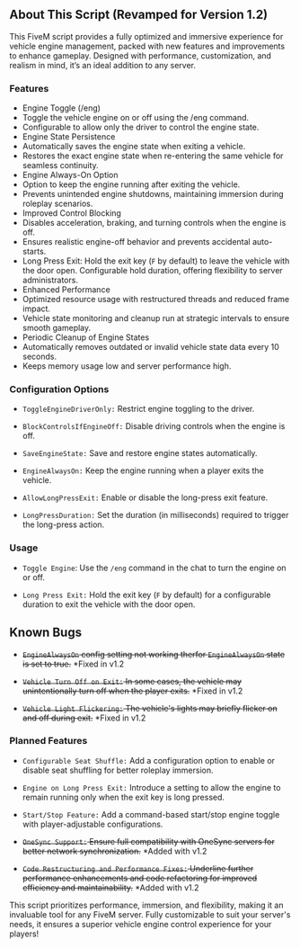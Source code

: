 ## About This Script (Revamped for Version 1.2)
This FiveM script provides a fully optimized and immersive experience for vehicle engine management, packed with new features and improvements to enhance gameplay. Designed with performance, customization, and realism in mind, it’s an ideal addition to any server.

### Features
- Engine Toggle (/eng)
- Toggle the vehicle engine on or off using the /eng command.
- Configurable to allow only the driver to control the engine state.
- Engine State Persistence
- Automatically saves the engine state when exiting a vehicle.
- Restores the exact engine state when re-entering the same vehicle for seamless continuity.
- Engine Always-On Option
- Option to keep the engine running after exiting the vehicle.
- Prevents unintended engine shutdowns, maintaining immersion during roleplay scenarios.
- Improved Control Blocking
- Disables acceleration, braking, and turning controls when the engine is off.
- Ensures realistic engine-off behavior and prevents accidental auto-starts.
- Long Press Exit: Hold the exit key (`F` by default) to leave the vehicle with the door open. Configurable hold duration, offering flexibility to server administrators.
- Enhanced Performance
- Optimized resource usage with restructured threads and reduced frame impact.
- Vehicle state monitoring and cleanup run at strategic intervals to ensure smooth gameplay.
- Periodic Cleanup of Engine States
- Automatically removes outdated or invalid vehicle state data every 10 seconds.
- Keeps memory usage low and server performance high.

### Configuration Options

- `ToggleEngineDriverOnly:` Restrict engine toggling to the driver.

- `BlockControlsIfEngineOff:` Disable driving controls when the engine is off.

- `SaveEngineState:` Save and restore engine states automatically.

- `EngineAlwaysOn:` Keep the engine running when a player exits the vehicle.

- `AllowLongPressExit:` Enable or disable the long-press exit feature.

- `LongPressDuration:` Set the duration (in milliseconds) required to trigger the long-press action.

### Usage

- `Toggle Engine`: Use the `/eng` command in the chat to turn the engine on or off.

- `Long Press Exit:` Hold the exit key (`F` by default) for a configurable duration to exit the vehicle with the door open.

## Known Bugs
- <del>`EngineAlwaysOn` config setting not working therfor `EngineAlwaysOn` state is set to true.</del> *Fixed in v1.2

- <del>`Vehicle Turn Off on Exit:` In some cases, the vehicle may unintentionally turn off when the player exits.</del> *Fixed in v1.2
  
- <del>`Vehicle Light Flickering:` The vehicle's lights may briefly flicker on and off during exit.</del> *Fixed in v1.2

### Planned Features

- `Configurable Seat Shuffle:` Add a configuration option to enable or disable seat shuffling for better roleplay immersion.

- `Engine on Long Press Exit:` Introduce a setting to allow the engine to remain running only when the exit key is long pressed.

- `Start/Stop Feature:` Add a command-based start/stop engine toggle with player-adjustable configurations.

- <del>`OneSync Support:` Ensure full compatibility with OneSync servers for better network synchronization.</del> *Added with v1.2

- <del>`Code Restructuring and Performance Fixes:` Underline further performance enhancements and code refactoring for improved efficiency and maintainability.</del> *Added with v1.2


This script prioritizes performance, immersion, and flexibility, making it an invaluable tool for any FiveM server. Fully customizable to suit your server's needs, it ensures a superior vehicle engine control experience for your players!
